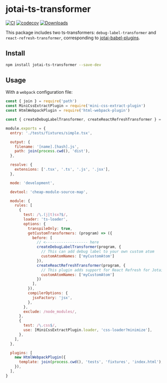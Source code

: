 # jotai-ts-transformer

[![CI](https://github.com/ahungrynoob/jotai-ts-transformer/actions/workflows/ci.yml/badge.svg?branch=master)](https://github.com/ahungrynoob/jotai-ts-transformer/actions/workflows/ci.yml)
[![codecov](https://codecov.io/gh/ahungrynoob/jotai-ts-transformer/branch/master/graph/badge.svg)](https://codecov.io/gh/ahungrynoob/jotai-ts-transformer)
[![Downloads](https://img.shields.io/npm/dm/jotai-ts-transformer.svg?sanitize=true)](https://npmcharts.com/compare/jotai-ts-transformer?minimal=true)

This package includes two ts-transformers: `debug-label-transformer` and `react-refresh-transformer`, corresponding to [jotai-babel-plugins](https://jotai.org/docs/api/babel).

## Install
```bash
npm install jotai-ts-transformer --save-dev
```

## Usage

With a `webpack` configuration file:

```js
const { join } = require('path')
const MiniCssExtractPlugin = require('mini-css-extract-plugin')
const HtmlWebpackPlugin = require('html-webpack-plugin')

const { createDebugLabelTransformer, createReactRefreshTransformer } = require('jotai-ts-transformer')

module.exports = {
  entry: './tests/fixtures/simple.tsx',

  output: {
    filename: '[name].[hash].js',
    path: join(process.cwd(), 'dist'),
  },

  resolve: {
    extensions: ['.tsx', '.ts', '.js', '.jsx'],
  },

  mode: 'development',

  devtool: 'cheap-module-source-map',

  module: {
    rules: [
      {
        test: /\.(j|t)sx?$/,
        loader: 'ts-loader',
        options: {
          transpileOnly: true,
          getCustomTransformers: (program) => ({
            before: [
              // <------------------- here
              createDebugLabelTransformer(program, {
                // This can add debug label to your own custom atom
                customAtomNames: ['myCustomAtom']
              }),
              createReactRefreshTransformer(program, {
                // This plugin adds support for React Refresh for Jotai atoms. This makes sure that state isn't reset, when developing using React Refresh.
                customAtomNames: ['myCustomAtom']
              })
            ],
          }),
          compilerOptions: {
            jsxFactory: 'jsx',
          },
        },
        exclude: /node_modules/,
      },
      {
        test: /\.css$/,
        use: [MiniCssExtractPlugin.loader, 'css-loader?minimize'],
      },
    ],
  },

  plugins: [
    new HtmlWebpackPlugin({
      template: join(process.cwd(), 'tests', 'fixtures', 'index.html'),
    }),
  ],
}
```
